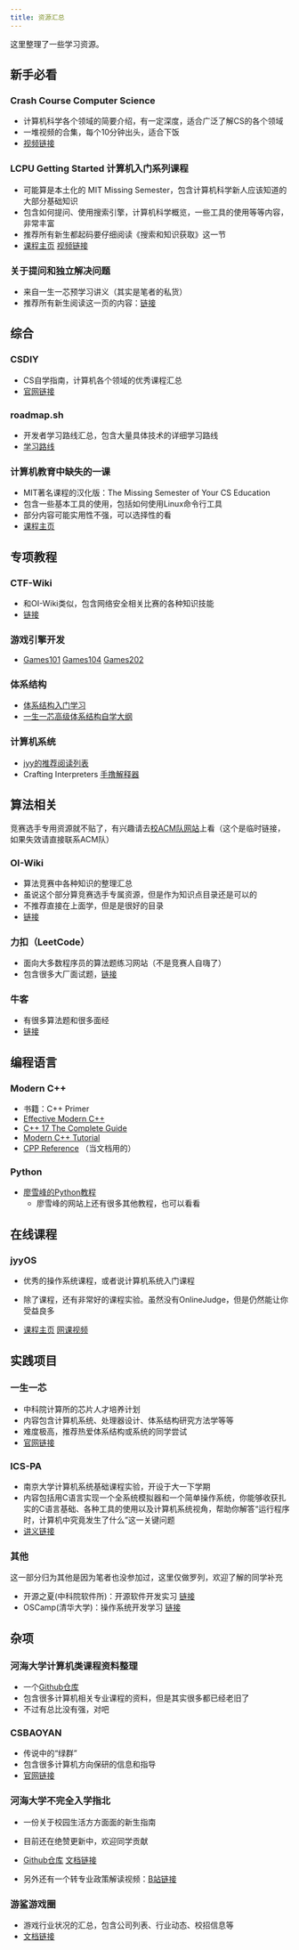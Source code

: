 ```yaml
---
title: 资源汇总
---
```


这里整理了一些学习资源。

## 新手必看

### Crash Course Computer Science

- 计算机科学各个领域的简要介绍，有一定深度，适合广泛了解CS的各个领域
- 一堆视频的合集，每个10分钟出头，适合下饭
- [视频链接](https://www.bilibili.com/video/BV1EW411u7th)

### LCPU Getting Started 计算机入门系列课程

- 可能算是本土化的 MIT Missing Semester，包含计算机科学新人应该知道的大部分基础知识
- 包含如何提问、使用搜索引擎，计算机科学概览，一些工具的使用等等内容，非常丰富
- 推荐所有新生都起码要仔细阅读《搜索和知识获取》这一节
- [课程主页](https://missing.lcpu.dev/) [视频链接](https://www.bilibili.com/video/BV1sLD6YXEC6/)

### 关于提问和独立解决问题

- 来自一生一芯预学习讲义（其实是笔者的私货）
- 推荐所有新生阅读这一页的内容：[链接](https://ysyx.oscc.cc/docs/2306/preliminary/0.1.html)

## 综合

### CSDIY

- CS自学指南，计算机各个领域的优秀课程汇总
- [官网链接](https://csdiy.wiki/)

### roadmap.sh

- 开发者学习路线汇总，包含大量具体技术的详细学习路线
- [学习路线](https://roadmap.sh)

### 计算机教育中缺失的一课

- MIT著名课程的汉化版：The Missing Semester of Your CS Education
- 包含一些基本工具的使用，包括如何使用Linux命令行工具
- 部分内容可能实用性不强，可以选择性的看
- [课程主页](https://missing-semester-cn.github.io/)

## 专项教程

### CTF-Wiki

- 和OI-Wiki类似，包含网络安全相关比赛的各种知识技能
- [链接](https://ctf-wiki.org/)

### 游戏引擎开发

- [Games101](https://www.bilibili.com/video/BV1X7411F744) [Games104](https://www.bilibili.com/video/BV1oU4y1R7Km) [Games202](https://www.bilibili.com/video/BV1YK4y1T7yY)

### 体系结构

- [体系结构入门学习](https://github.com/shinezyy/micro-arch-training)
- [一生一芯高级体系结构自学大纲](https://github.com/arch-simulator-sig/advanced-computer-architecture)

### 计算机系统

- [jyy的推荐阅读列表](https://jyywiki.cn/Reading_List.html)
- Crafting Interpreters [手撸解释器](https://github.com/GuoYaxiang/craftinginterpreters_zh)

## 算法相关

竞赛选手专用资源就不贴了，有兴趣请去[校ACM队网站](https://acm.forlight.top/)上看（这个是临时链接，如果失效请直接联系ACM队）

### OI-Wiki

- 算法竞赛中各种知识的整理汇总
- 虽说这个部分算竞赛选手专属资源，但是作为知识点目录还是可以的
- 不推荐直接在上面学，但是是很好的目录
- [链接](https://oi-wiki.org/)

### 力扣（LeetCode）

- 面向大多数程序员的算法题练习网站（不是竞赛人自嗨了）
- 包含很多大厂面试题，[链接](https://leetcode.cn/)

### 牛客

- 有很多算法题和很多面经
- [链接](https://www.nowcoder.com/)

## 编程语言

### Modern C++

- 书籍：C++ Primer
- [Effective Modern C++](https://cntransgroup.github.io/EffectiveModernCppChinese/)
- [C++ 17 The Complete Guide](https://cntransgroup.github.io/Cpp17TheCompleteGuideChinese/)
- [Modern C++ Tutorial](https://github.com/changkun/modern-cpp-tutorial)
- [CPP Reference](https://en.cppreference.com/w/) （当文档用的）

### Python

- [廖雪峰的Python教程](https://liaoxuefeng.com/books/python/introduction/index.html)
  - 廖雪峰的网站上还有很多其他教程，也可以看看

## 在线课程

### jyyOS

- 优秀的操作系统课程，或者说计算机系统入门课程
- 除了课程，还有非常好的课程实验。虽然没有OnlineJudge，但是仍然能让你受益良多

- [课程主页](https://jyywiki.cn/OS/2024/) [网课视频](https://www.bilibili.com/video/BV1Xm411f7CM/)

## 实践项目

### 一生一芯

- 中科院计算所的芯片人才培养计划
- 内容包含计算机系统、处理器设计、体系结构研究方法学等等
- 难度极高，推荐热爱体系结构或系统的同学尝试
- [官网链接](https://ysyx.oscc.cc/)

### ICS-PA

- 南京大学计算机系统基础课程实验，开设于大一下学期
- 内容包括用C语言实现一个全系统模拟器和一个简单操作系统，你能够收获扎实的C语言基础、各种工具的使用以及计算机系统视角，帮助你解答“运行程序时，计算机中究竟发生了什么”这一关键问题
- [讲义链接](https://ysyx.oscc.cc/docs/ics-pa/)

### 其他

这一部分归为其他是因为笔者也没参加过，这里仅做罗列，欢迎了解的同学补充

- 开源之夏(中科院软件所)：开源软件开发实习 [链接](https://summer-ospp.ac.cn/)
- OSCamp(清华大学)：操作系统开发学习 [链接](https://learningcamp.cn/os2edu)

## 杂项

### 河海大学计算机类课程资料整理

- 一个[Github仓库](https://github.com/Neo-LogOut/lib-cs-hhu)
- 包含很多计算机相关专业课程的资料，但是其实很多都已经老旧了
- 不过有总比没有强，对吧

### CSBAOYAN

- 传说中的“绿群”
- 包含很多计算机方向保研的信息和指导
- [官网链接](https://csbaoyan.top/)

### 河海大学不完全入学指北

- 一份关于校园生活方方面面的新生指南
- 目前还在绝赞更新中，欢迎同学贡献
- [Github仓库](https://github.com/Avoidman2233/GUIDE-FOR-FRESHMAN-IN-Hohai-University) [文档链接](https://guide-for-freshman-in-hohai-university.pages.dev/)

- 另外还有一个转专业政策解读视频：[B站链接](https://www.bilibili.com/video/BV1wUhhe8EGm/)

### 游鲨游戏圈

- 游戏行业状况的汇总，包含公司列表、行业动态、校招信息等
- [文档链接](https://kdocs.cn/l/ct4bcS9xHD3K)